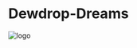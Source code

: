 # Dewdrop-Dreams
![logo](https://github.com/user-attachments/assets/64a65ef1-6839-42e0-b83b-a8b964f09033)
